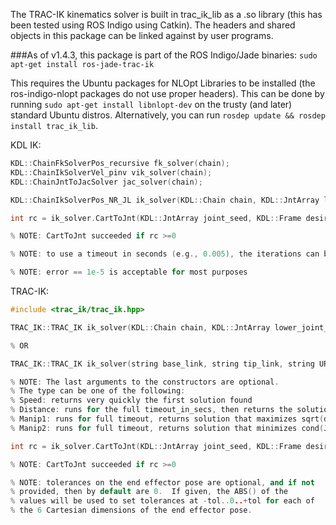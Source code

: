 The TRAC-IK kinematics solver is built in trac\_ik\_lib as a .so library (this
has been tested using ROS Indigo using Catkin).  The headers and shared
objects in this package can be linked against by user programs.

###As of v1.4.3, this package is part of the ROS Indigo/Jade binaries: `sudo apt-get install ros-jade-trac-ik`

This requires the Ubuntu packages for NLOpt Libraries to be installed (the
ros-indigo-nlopt packages do not use proper headers).  This can be done by
running ```sudo apt-get install libnlopt-dev``` on the trusty (and later)
standard Ubuntu distros.  Alternatively, you can run ```rosdep update &&
rosdep install trac_ik_lib```.

KDL IK:

```c++
KDL::ChainFkSolverPos_recursive fk_solver(chain);
KDL::ChainIkSolverVel_pinv vik_solver(chain);
KDL::ChainJntToJacSolver jac_solver(chain);

KDL::ChainIkSolverPos_NR_JL ik_solver(KDL::Chain chain, KDL::JntArray lower_joint_limits, KDL::JntArray upper_joint_limits, fk_solver, vik_solver, int num_iterations, double error);

int rc = ik_solver.CartToJnt(KDL::JntArray joint_seed, KDL::Frame desired_end_effector_pose, KDL::JntArray& return_joints);

% NOTE: CartToJnt succeeded if rc >=0

% NOTE: to use a timeout in seconds (e.g., 0.005), the iterations can be set to 1, and this can be called in a loop with your own timer.

% NOTE: error == 1e-5 is acceptable for most purposes
```

TRAC-IK:

```c++
#include <trac_ik/trac_ik.hpp>

TRAC_IK::TRAC_IK ik_solver(KDL::Chain chain, KDL::JntArray lower_joint_limits, KDL::JntArray upper_joint_limits, double timeout_in_secs=0.005, double error=1e-5, TRAC_IK::SolveType type=TRAC_IK::Speed);  

% OR

TRAC_IK::TRAC_IK ik_solver(string base_link, string tip_link, string URDF_param="/robot_description", double timeout_in_secs=0.005, double error=1e-5, TRAC_IK::SolveType type=TRAC_IK::Speed);  

% NOTE: The last arguments to the constructors are optional.
% The type can be one of the following: 
% Speed: returns very quickly the first solution found
% Distance: runs for the full timeout_in_secs, then returns the solution that minimizes SSE from the seed
% Manip1: runs for full timeout, returns solution that maximizes sqrt(det(J*J^T))
% Manip2: runs for full timeout, returns solution that minimizes cond(J) = |J|*|J^-1|

int rc = ik_solver.CartToJnt(KDL::JntArray joint_seed, KDL::Frame desired_end_effector_pose, KDL::JntArray& return_joints, KDL::Twist tolerances);

% NOTE: CartToJnt succeeded if rc >=0	

% NOTE: tolerances on the end effector pose are optional, and if not
% provided, then by default are 0.  If given, the ABS() of the
% values will be used to set tolerances at -tol..0..+tol for each of
% the 6 Cartesian dimensions of the end effector pose.
```


